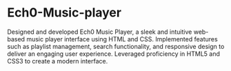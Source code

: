 # Ech0-Music-player
Designed and developed Ech0 Music Player, a sleek and intuitive web-based music player interface using HTML and CSS. Implemented features such as playlist management, search functionality, and responsive design to deliver an engaging user experience. Leveraged proficiency in HTML5 and CSS3 to create a modern interface.
